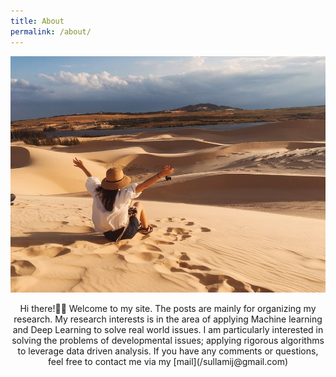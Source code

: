 ```yaml
---
title: About
permalink: /about/
---
```



![profile](./assets/img/profile.jpg)


<center> Hi there!🙋‍♀️ Welcome to my site. The posts are mainly for organizing my research. My research interests is in the area of applying Machine learning and Deep Learning to solve real world issues. I am particularly interested in solving the problems of developmental issues; applying rigorous algorithms to leverage data driven analysis. If you have any comments or questions, feel free to contact me via my [mail](/sullamij@gmail.com) </center>
